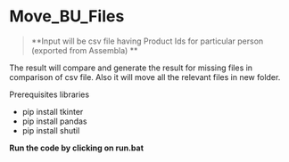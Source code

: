 # Move_BU_Files


> **Input will be csv file having Product Ids for particular person (exported from Assembla) **

The result will compare and generate the result for missing files in comparison of csv file. Also it will move all the relevant files in new folder.

Prerequisites libraries
* pip install tkinter
* pip install pandas
* pip install shutil

**Run the code by clicking on run.bat**
